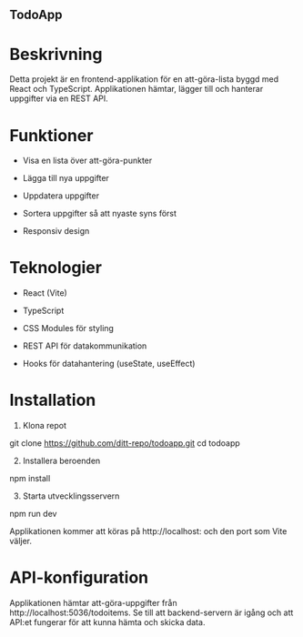 ## TodoApp

# Beskrivning

Detta projekt är en frontend-applikation för en att-göra-lista byggd med React och TypeScript. Applikationen hämtar, lägger till och hanterar uppgifter via en REST API.

# Funktioner

- Visa en lista över att-göra-punkter

- Lägga till nya uppgifter

- Uppdatera uppgifter

- Sortera uppgifter så att nyaste syns först

- Responsiv design

# Teknologier

- React (Vite)

- TypeScript

- CSS Modules för styling

- REST API för datakommunikation

- Hooks för datahantering (useState, useEffect)

# Installation

1. Klona repot

git clone https://github.com/ditt-repo/todoapp.git
cd todoapp

2. Installera beroenden

npm install

3. Starta utvecklingsservern

npm run dev

Applikationen kommer att köras på http://localhost: och den port som Vite väljer.

# API-konfiguration

Applikationen hämtar att-göra-uppgifter från http://localhost:5036/todoitems. Se till att backend-servern är igång och att API:et fungerar för att kunna hämta och skicka data.